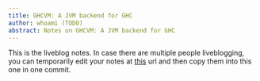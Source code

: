 ```yaml
---
title: GHCVM: A JVM backend for GHC
author: whoami (TODO)
abstract: Notes on GHCVM: A JVM backend for GHC
---
```


This is the liveblog notes.  In case there are multiple
people liveblogging, you can temporarily edit your notes
at [this](ghcvm--a-jvm-backend/template.md) url and then copy them into this one in one
commit.
